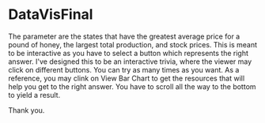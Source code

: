 # DataVisFinal

The parameter are the states that have the greatest average price for a pound of honey, the largest total production, and stock prices. This is meant to be interactive as you have to select a button which represents the right answer. I've designed this to be an interactive trivia, where the viewer may click on different buttons. You can try as many times as you want. As a reference, you may clink on View Bar Chart to get the resources that will help you get to the right answer. You have to scroll all the way to the bottom to yield a result.

Thank you.
